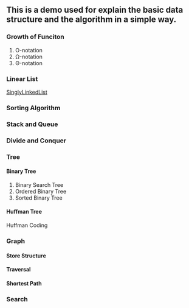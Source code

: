 ## This is a demo used for explain the basic data structure and the algorithm in a simple way.

### Growth of Funciton
1. O-notation
2. Ω-notation
3. Θ-notation

### Linear List

[SinglyLinkedList](/ds-algorithm/2017/06/11/linear-list.html)

### Sorting Algorithm

### Stack and Queue

### Divide and Conquer

### Tree

#### Binary Tree
1. Binary Search Tree
2. Ordered Binary Tree
3. Sorted Binary Tree

#### Huffman Tree

Huffman Coding

### Graph

#### Store Structure

#### Traversal

#### Shortest Path

### Search
